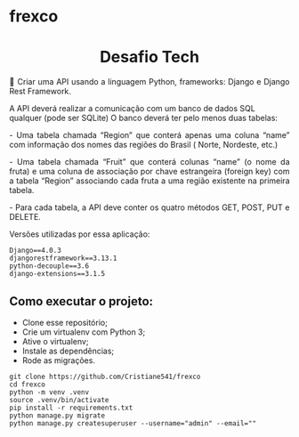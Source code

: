 # frexco

<h1 align="center">Desafio Tech</h1> 


<p align="justify">🚀  Criar uma API usando a linguagem Python, frameworks: Django e Django Rest Framework.</p>
 A API deverá realizar a comunicação com um banco de dados SQL qualquer (pode ser SQLite)
 O banco deverá ter pelo menos duas tabelas: </p>
<p align="justify">       - Uma tabela chamada “Region” que conterá apenas uma coluna “name” com informação dos nomes das regiões do Brasil ( Norte, Nordeste, etc.)</p>
<p align="justify">          - Uma tabela chamada “Fruit” que conterá colunas “name” (o nome da fruta) e uma coluna de associação por chave estrangeira (foreign key) com a tabela “Region” associando cada fruta a uma região existente na primeira tabela.</p>
<p align="justify">- Para cada tabela, a API deve conter os quatro métodos GET, POST, PUT e DELETE.</p>

<p align="left"> Versões utilizadas por essa aplicação: <br>
 
```
Django==4.0.3
djangorestframework==3.13.1
python-decouple==3.6
django-extensions==3.1.5
```
<h2 align="left">Como executar o projeto:</h2> 

- Clone esse repositório; <br>
- Crie um virtualenv com Python 3; <br>
- Ative o virtualenv; <br>
- Instale as dependências; <br>
- Rode as migrações.

```
git clone https://github.com/Cristiane541/frexco
cd frexco
python -m venv .venv
source .venv/bin/activate
pip install -r requirements.txt
python manage.py migrate
python manage.py createsuperuser --username="admin" --email=""
```
